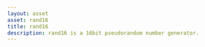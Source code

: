 ```yaml
---
layout: asset
asset: rand16
title: rand16
description: rand16 is a 16bit pseudorandom number generator.
---
```

